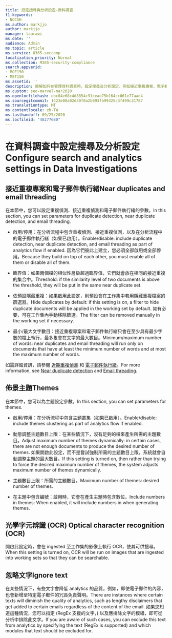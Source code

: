 ```yaml
---
title: 設定搜尋與分析設定-資料調查
f1.keywords:
- NOCSH
ms.author: markjjo
author: markjjo
manager: laurawi
ms.date: ''
audience: Admin
ms.topic: article
ms.service: O365-seccomp
localization_priority: Normal
ms.collection: M365-security-compliance
search.appverid:
- MOE150
- MET150
ms.assetid: ''
description: 瞭解如何在管理資料調查時，設定搜尋及分析設定，例如接近重複專案、電子郵件執行緒及主題。
ms.custom: seo-marvel-mar2020
ms.openlocfilehash: ebc04e68c4d8854c91ceae75b164cc061e77aad4
ms.sourcegitcommit: 1423e08a02d30f0a2b993fb99325c3f499c31787
ms.translationtype: MT
ms.contentlocale: zh-TW
ms.lasthandoff: 09/25/2020
ms.locfileid: "48277080"
---
```

# <a name="configure-search-and-analytics-settings-in-data-investigations"></a><span data-ttu-id="3eca6-103">在資料調查中設定搜尋及分析設定</span><span class="sxs-lookup"><span data-stu-id="3eca6-103">Configure search and analytics settings in Data Investigations</span></span>

## <a name="near-duplicates-and-email-threading"></a><span data-ttu-id="3eca6-104">接近重複專案和電子郵件執行緒</span><span class="sxs-lookup"><span data-stu-id="3eca6-104">Near duplicates and email threading</span></span>

<span data-ttu-id="3eca6-105">在本節中，您可以設定重複偵測、接近重複偵測和電子郵件執行緒的參數。</span><span class="sxs-lookup"><span data-stu-id="3eca6-105">In this section, you can set parameters for duplicate detection, near duplicate detection, and email threading.</span></span>

- <span data-ttu-id="3eca6-106">啟用/停用：在分析流程中包含重複偵測、接近重複偵測，以及在分析流程中的電子郵件執行緒（如果已啟用）。</span><span class="sxs-lookup"><span data-stu-id="3eca6-106">Enable/disable: include duplicate detection, near duplicate detection, and email threading as part of analytics flow if enabled.</span></span> <span data-ttu-id="3eca6-107">因為它們彼此上建立，您必須全部啟用或全部停用。</span><span class="sxs-lookup"><span data-stu-id="3eca6-107">Because they build on top of each other, you must enable all of them or disable all of them.</span></span>

- <span data-ttu-id="3eca6-108">臨界值：如果兩個檔的相似性層級超過臨界值，它們就會放在相同的接近重複的集合中。</span><span class="sxs-lookup"><span data-stu-id="3eca6-108">Threshold: if the similarity level of two documents is above the threshold, they will be put in the same near duplicate set.</span></span>

- <span data-ttu-id="3eca6-109">依預設隱藏重複：如果啟用此設定，則預設會在工作集中套用隱藏重複檔案的篩選器。</span><span class="sxs-lookup"><span data-stu-id="3eca6-109">Hide duplicates by default: if this setting is on, a filter to hide duplicate documents will be applied in the working set by default.</span></span> <span data-ttu-id="3eca6-110">如有必要，可在工作集內手動移除篩選。</span><span class="sxs-lookup"><span data-stu-id="3eca6-110">The filter can be removed manually in the working set if necessary.</span></span>

- <span data-ttu-id="3eca6-111">最小/最大文字數目：接近重複專案和電子郵件執行緒只會在至少具有最少字數的檔上執行，最多隻會在文字的最大數目。</span><span class="sxs-lookup"><span data-stu-id="3eca6-111">Minimum/maximum number of words: near duplicates and email threading will run only on documents that have at least the minimum number of words and at most the maximum number of words.</span></span>

<span data-ttu-id="3eca6-112">如需詳細資訊，請參閱 [近期重複偵測](near-duplicates.md) 和 [電子郵件執行緒](email-threading.md)。</span><span class="sxs-lookup"><span data-stu-id="3eca6-112">For more information, see [Near duplicate detection](near-duplicates.md) and [Email threading](email-threading.md).</span></span>

## <a name="themes"></a><span data-ttu-id="3eca6-113">佈景主題</span><span class="sxs-lookup"><span data-stu-id="3eca6-113">Themes</span></span>

<span data-ttu-id="3eca6-114">在本節中，您可以為主題設定參數。</span><span class="sxs-lookup"><span data-stu-id="3eca6-114">In this section, you can set parameters for themes.</span></span>

- <span data-ttu-id="3eca6-115">啟用/停用：在分析流程中包含主題叢集（如果已啟用）。</span><span class="sxs-lookup"><span data-stu-id="3eca6-115">Enable/disable: include themes clustering as part of analytics flow if enabled.</span></span>

- <span data-ttu-id="3eca6-116">動態調整主題數目上限：在某些情況下，沒有足夠的檔來產生所需的主題數目。</span><span class="sxs-lookup"><span data-stu-id="3eca6-116">Adjust maximum number of themes dynamically: in certain cases, there are not enough documents to produce the desired number of themes.</span></span> <span data-ttu-id="3eca6-117">如果開啟此設定，而不是嘗試強制所需的主題數目上限，系統就會自動調整主題的最大數目。</span><span class="sxs-lookup"><span data-stu-id="3eca6-117">If this setting is turned on, then rather than trying to force the desired maximum number of themes, the system adjusts maximum number of themes dynamically.</span></span>

- <span data-ttu-id="3eca6-118">主題數目上限：所需的主題數目。</span><span class="sxs-lookup"><span data-stu-id="3eca6-118">Maximum number of themes: desired number of themes.</span></span>

- <span data-ttu-id="3eca6-119">在主題中包含編號：啟用時，它會在產生主題時包含數位。</span><span class="sxs-lookup"><span data-stu-id="3eca6-119">Include numbers in themes: When enabled, it will include numbers in when generating themes.</span></span>  

## <a name="optical-character-recognition-ocr"></a><span data-ttu-id="3eca6-120">光學字元辨識 (OCR) </span><span class="sxs-lookup"><span data-stu-id="3eca6-120">Optical character recognition (OCR)</span></span>

<span data-ttu-id="3eca6-121">開啟此設定時，會在 ingested 至工作集的影像上執行 OCR，使其可供搜尋。</span><span class="sxs-lookup"><span data-stu-id="3eca6-121">When this setting is turned on, OCR will be run on images that are ingested into working sets so that they can be searchable.</span></span>

## <a name="ignore-text"></a><span data-ttu-id="3eca6-122">忽略文字</span><span class="sxs-lookup"><span data-stu-id="3eca6-122">Ignore text</span></span>

<span data-ttu-id="3eca6-123">在某些情況下，有些文字會降低 analytics 的品質，例如，即使電子郵件的內容，也會新增至特定電子郵件的冗長免責聲明。</span><span class="sxs-lookup"><span data-stu-id="3eca6-123">There are instances where certain texts will diminish the quality of analytics, such as lengthy disclaimers that get added to certain emails regardless of the content of the email.</span></span> <span data-ttu-id="3eca6-124">如果您知道這種情況，您可以指定 (RegEx 支援的文字，) 以及應排除文字的模組，即可從分析中排除此文字。</span><span class="sxs-lookup"><span data-stu-id="3eca6-124">If you are aware of such cases, you can exclude this text from analytics by specifying the text (RegEx is supported) and which modules that text should be excluded for.</span></span>
